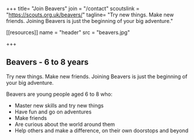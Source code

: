 +++
title= "Join Beavers"
join = "/contact"
scoutslink = "https://scouts.org.uk/beavers/"
tagline= "Try new things. Make new friends. Joining Beavers is just the beginning of your big adventure."

[[resources]]
  name = "header"
  src = "beavers.jpg"

+++

## Beavers - 6 to 8 years

Try new things. Make new friends. Joining Beavers is just the beginning of your big adventure.

Beavers are young people aged 6 to 8 who:

* Master new skills and try new things
* Have fun and go on adventures
* Make friends
* Are curious about the world around them
* Help others and make a difference, on their own doorstops and beyond


